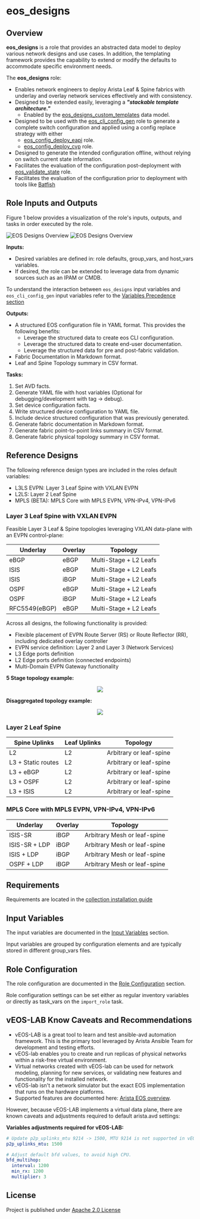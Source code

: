 <!--
  ~ Copyright (c) 2023 Arista Networks, Inc.
  ~ Use of this source code is governed by the Apache License 2.0
  ~ that can be found in the LICENSE file.
  -->

# eos_designs

## Overview

**eos_designs** is a role that provides an abstracted data model to deploy various network designs and use cases. In addition, the templating framework provides the capability to extend or modify the defaults to accommodate specific environment needs.

The **eos_designs** role:

- Enables network engineers to deploy Arista Leaf & Spine fabrics with underlay and overlay network services effectively and with consistency.
- Designed to be extended easily, leveraging a ***"stackable template architecture."***
  - Enabled by the [eos_designs_custom_templates](docs/role-configuration.md#custom-templates) data model.
- Designed to be used with the [eos_cli_config_gen](../eos_cli_config_gen/README.md) role to generate a complete switch configuration and applied using a config replace strategy with either
  - [eos_config_deploy_eapi](../eos_config_deploy_eapi/README.md) role.
  - [eos_config_deploy_cvp](../eos_config_deploy_cvp/README.md)  role.
- Designed to generate the intended configuration offline, without relying on switch current state information.
- Facilitates the evaluation of the configuration post-deployment with [eos_validate_state](../eos_validate_state/README.md) role.
- Facilitates the evaluation of the configuration prior to deployment with tools like [Batfish](https://www.batfish.org/)

## Role Inputs and Outputs

Figure 1 below provides a visualization of the role's inputs, outputs, and tasks in order executed by the role.

![EOS Designs Overview](../../docs/_media/eos_designs_dark.svg#only-dark)
![EOS Designs Overview](../../docs/_media/eos_designs_light.svg#only-light)

**Inputs:**

- Desired variables are defined in: role defaults, group_vars, and host_vars variables.
- If desired, the role can be extended to leverage data from dynamic sources such as an IPAM or CMDB.

To understand the interaction between `eos_designs` input variables and `eos_cli_config_gen` input variables refer to the [Variables Precedence section](docs/how-to/custom-structured-configuration.md#variables-precedence)

**Outputs:**

- A structured EOS configuration file in YAML format. This provides the following benefits:
  - Leverage the structured data to create eos CLI configuration.
  - Leverage the structured data to create end-user documentation.
  - Leverage the structured data for pre and post-fabric validation.
- Fabric Documentation in Markdown format.
- Leaf and Spine Topology summary in CSV format.

**Tasks:**

1. Set AVD facts.
2. Generate YAML file with host variables (Optional for debugging/development with tag -> debug).
3. Set device configuration facts.
4. Write structured device configuration to YAML file.
5. Include device structured configuration that was previously generated.
6. Generate fabric documentation in Markdown format.
7. Generate fabric point-to-point links summary in CSV format.
8. Generate fabric physical topology summary in CSV format.

## Reference Designs

The following reference design types are included in the roles default variables:

- L3LS EVPN: Layer 3 Leaf Spine with VXLAN EVPN
- L2LS: Layer 2 Leaf Spine
- MPLS (BETA): MPLS Core with MPLS EVPN, VPN-IPv4, VPN-IPv6

### Layer 3 Leaf Spine with VXLAN EVPN

Feasible Layer 3 Leaf & Spine topologies leveraging VXLAN data-plane with an EVPN control-plane:

| Underlay | Overlay | Topology |
| -------- | ------- | -------- |
| eBGP | eBGP | Multi-Stage + L2 Leafs |
| ISIS | eBGP | Multi-Stage + L2 Leafs |
| ISIS | iBGP | Multi-Stage + L2 Leafs |
| OSPF | eBGP | Multi-Stage + L2 Leafs |
| OSPF | iBGP | Multi-Stage + L2 Leafs |
| RFC5549(eBGP) | eBGP | Multi-Stage + L2 Leafs |

Across all designs, the following functionality is provided:

- Flexible placement of EVPN Route Server (RS) or Route Reflector (RR), including dedicated overlay controller
- EVPN service definition: Layer 2 and Layer 3 (Network Services)
- L3 Edge ports definition
- L2 Edge ports definition (connected endpoints)
- Multi-Domain EVPN Gateway functionality

**5 Stage topology example:**

<div style="text-align:center">
  <img src="../../media/5-stage-topology.gif" />
</div>

**Disaggregated topology example:**

<div style="text-align:center">
  <img src="../../media/dissag-topology.gif" />
</div>

### Layer 2 Leaf Spine

| Spine Uplinks | Leaf Uplinks | Topology |
| -------- | ------- | -------- |
| L2 | L2 | Arbitrary or leaf-spine |
| L3 + Static routes | L2 | Arbitrary or leaf-spine |
| L3 + eBGP | L2 | Arbitrary or leaf-spine |
| L3 + OSPF | L2 | Arbitrary or leaf-spine |
| L3 + ISIS | L2 | Arbitrary or leaf-spine |

### MPLS Core with MPLS EVPN, VPN-IPv4, VPN-IPv6

| Underlay | Overlay | Topology |
| -------- | ------- | -------- |
| ISIS-SR | iBGP | Arbitrary Mesh or leaf-spine |
| ISIS-SR + LDP | iBGP | Arbitrary Mesh or leaf-spine |
| ISIS + LDP | iBGP | Arbitrary Mesh or leaf-spine |
| OSPF + LDP | iBGP | Arbitrary Mesh or leaf-spine |

## Requirements

Requirements are located in the [collection installation guide](../../docs/installation/collection-installation.md)

## Input Variables

The input variables are documented in the [Input Variables](docs/input-variables.md) section.

Input variables are grouped by configuration elements and are typically stored in different group_vars files.

## Role Configuration

The role configuration are documented in the [Role Configuration](docs/role-configuration.md) section.

Role configuration settings can be set either as regular inventory variables or directly as task_vars on the `import_role` task.

## vEOS-LAB Know Caveats and Recommendations

- vEOS-LAB is a great tool to learn and test ansible-avd automation framework. This is the primary tool leveraged by Arista Ansible Team for development and testing efforts.
- vEOS-lab enables you to create and run replicas of physical networks within a risk-free virtual environment.
- Virtual networks created with vEOS-lab can be used for network modeling, planning for new services, or validating new features and functionality for the installed network.
- vEOS-lab isn't a network simulator but the exact EOS implementation that runs on the hardware platforms.
- Supported features are documented here: [Arista EOS overview](https://www.arista.com/en/products/eos).

However, because vEOS-LAB implements a virtual data plane, there are known caveats and adjustments required to default arista.avd settings:

**Variables adjustments required for vEOS-LAB:**

```yaml
# Update p2p_uplinks_mtu 9214 -> 1500, MTU 9214 is not supported in vEOS-LAB on some hypervisors.
p2p_uplinks_mtu: 1500

# Adjust default bfd values, to avoid high CPU.
bfd_multihop:
  interval: 1200
  min_rx: 1200
  multiplier: 3
```

## License

Project is published under [Apache 2.0 License](../../LICENSE)
